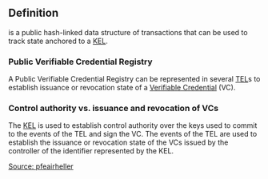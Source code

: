 ## Definition
is a public hash-linked data structure of transactions that can be used to track state anchored to a [KEL](key-event-log).

### Public Verifiable Credential Registry
A Public Verifiable Credential Registry can be represented in several [TEL](TEL)s to establish issuance or revocation state of a [Verifiable Credential](verifiable-credential) (VC). 

### Control authority vs. issuance and revocation of VCs
The [KEL](KEL) is used to establish control authority over the keys used to commit to the events of the TEL and sign the VC. The events of the TEL are used to establish the issuance or revocation state of the VCs issued by the controller of the identifier represented by the KEL. 

[Source: pfeairheller](https://github.com/WebOfTrust/ietf-ptel/blob/main/draft-pfeairheller-ptel.md)